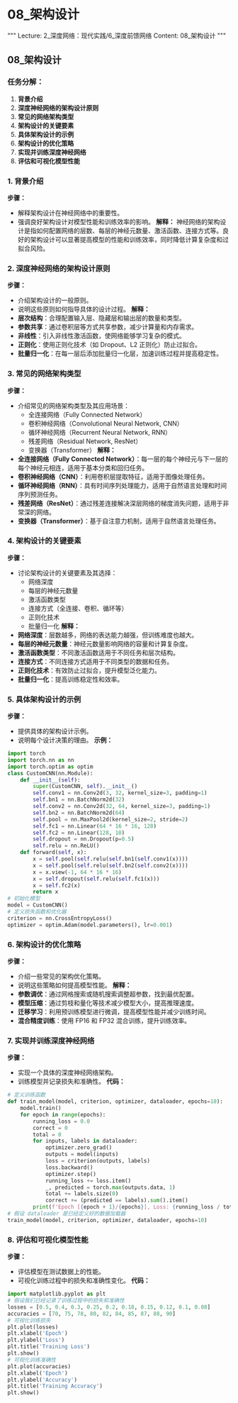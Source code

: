# 08_架构设计
"""
Lecture: 2_深度网络：现代实践/6_深度前馈网络
Content: 08_架构设计
"""
## 08_架构设计
### 任务分解：
1. **背景介绍**
2. **深度神经网络的架构设计原则**
3. **常见的网络架构类型**
4. **架构设计的关键要素**
5. **具体架构设计的示例**
6. **架构设计的优化策略**
7. **实现并训练深度神经网络**
8. **评估和可视化模型性能**
### 1. 背景介绍
**步骤：**
- 解释架构设计在神经网络中的重要性。
- 强调良好架构设计对模型性能和训练效率的影响。
**解释：**
神经网络的架构设计是指如何配置网络的层数、每层的神经元数量、激活函数、连接方式等。良好的架构设计可以显著提高模型的性能和训练效率，同时降低计算复杂度和过拟合风险。
### 2. 深度神经网络的架构设计原则
**步骤：**
- 介绍架构设计的一般原则。
- 说明这些原则如何指导具体的设计过程。
**解释：**
- **层次结构**：合理配置输入层、隐藏层和输出层的数量和类型。
- **参数共享**：通过卷积层等方式共享参数，减少计算量和内存需求。
- **非线性**：引入非线性激活函数，使网络能够学习复杂的模式。
- **正则化**：使用正则化技术（如 Dropout、L2 正则化）防止过拟合。
- **批量归一化**：在每一层后添加批量归一化层，加速训练过程并提高稳定性。
### 3. 常见的网络架构类型
**步骤：**
- 介绍常见的网络架构类型及其应用场景：
  - 全连接网络（Fully Connected Network）
  - 卷积神经网络（Convolutional Neural Network, CNN）
  - 循环神经网络（Recurrent Neural Network, RNN）
  - 残差网络（Residual Network, ResNet）
  - 变换器（Transformer）
**解释：**
- **全连接网络（Fully Connected Network）**：每一层的每个神经元与下一层的每个神经元相连，适用于基本分类和回归任务。
- **卷积神经网络（CNN）**：利用卷积层提取特征，适用于图像处理任务。
- **循环神经网络（RNN）**：具有时间序列处理能力，适用于自然语言处理和时间序列预测任务。
- **残差网络（ResNet）**：通过残差连接解决深层网络的梯度消失问题，适用于非常深的网络。
- **变换器（Transformer）**：基于自注意力机制，适用于自然语言处理任务。
### 4. 架构设计的关键要素
**步骤：**
- 讨论架构设计的关键要素及其选择：
  - 网络深度
  - 每层的神经元数量
  - 激活函数类型
  - 连接方式（全连接、卷积、循环等）
  - 正则化技术
  - 批量归一化
**解释：**
- **网络深度**：层数越多，网络的表达能力越强，但训练难度也越大。
- **每层的神经元数量**：神经元数量影响网络的容量和计算复杂度。
- **激活函数类型**：不同激活函数适用于不同任务和层次结构。
- **连接方式**：不同连接方式适用于不同类型的数据和任务。
- **正则化技术**：有效防止过拟合，提升模型泛化能力。
- **批量归一化**：提高训练稳定性和效率。
### 5. 具体架构设计的示例
**步骤：**
- 提供具体的架构设计示例。
- 说明每个设计决策的理由。
**示例：**
```python
import torch
import torch.nn as nn
import torch.optim as optim
class CustomCNN(nn.Module):
    def __init__(self):
        super(CustomCNN, self).__init__()
        self.conv1 = nn.Conv2d(3, 32, kernel_size=3, padding=1)
        self.bn1 = nn.BatchNorm2d(32)
        self.conv2 = nn.Conv2d(32, 64, kernel_size=3, padding=1)
        self.bn2 = nn.BatchNorm2d(64)
        self.pool = nn.MaxPool2d(kernel_size=2, stride=2)
        self.fc1 = nn.Linear(64 * 16 * 16, 128)
        self.fc2 = nn.Linear(128, 10)
        self.dropout = nn.Dropout(p=0.5)
        self.relu = nn.ReLU()
    def forward(self, x):
        x = self.pool(self.relu(self.bn1(self.conv1(x))))
        x = self.pool(self.relu(self.bn2(self.conv2(x))))
        x = x.view(-1, 64 * 16 * 16)
        x = self.dropout(self.relu(self.fc1(x)))
        x = self.fc2(x)
        return x
# 初始化模型
model = CustomCNN()
# 定义损失函数和优化器
criterion = nn.CrossEntropyLoss()
optimizer = optim.Adam(model.parameters(), lr=0.001)
```
### 6. 架构设计的优化策略
**步骤：**
- 介绍一些常见的架构优化策略。
- 说明这些策略如何提高模型性能。
**解释：**
- **参数调优**：通过网格搜索或随机搜索调整超参数，找到最优配置。
- **模型压缩**：通过剪枝和量化等技术减少模型大小，提高推理速度。
- **迁移学习**：利用预训练模型进行微调，提高模型性能并减少训练时间。
- **混合精度训练**：使用 FP16 和 FP32 混合训练，提升训练效率。
### 7. 实现并训练深度神经网络
**步骤：**
- 实现一个具体的深度神经网络架构。
- 训练模型并记录损失和准确性。
**代码：**
```python
# 定义训练函数
def train_model(model, criterion, optimizer, dataloader, epochs=10):
    model.train()
    for epoch in range(epochs):
        running_loss = 0.0
        correct = 0
        total = 0
        for inputs, labels in dataloader:
            optimizer.zero_grad()
            outputs = model(inputs)
            loss = criterion(outputs, labels)
            loss.backward()
            optimizer.step()
            running_loss += loss.item()
            _, predicted = torch.max(outputs.data, 1)
            total += labels.size(0)
            correct += (predicted == labels).sum().item()
        print(f'Epoch [{epoch + 1}/{epochs}], Loss: {running_loss / total:.4f}, Accuracy: {100 * correct / total:.2f}%')
# 假设 dataloader 是已经定义好的数据加载器
train_model(model, criterion, optimizer, dataloader, epochs=10)
```
### 8. 评估和可视化模型性能
**步骤：**
- 评估模型在测试数据上的性能。
- 可视化训练过程中的损失和准确性变化。
**代码：**
```python
import matplotlib.pyplot as plt
# 假设我们已经记录了训练过程中的损失和准确性
losses = [0.5, 0.4, 0.3, 0.25, 0.2, 0.18, 0.15, 0.12, 0.1, 0.08]
accuracies = [70, 75, 78, 80, 82, 84, 85, 87, 88, 90]
# 可视化训练损失
plt.plot(losses)
plt.xlabel('Epoch')
plt.ylabel('Loss')
plt.title('Training Loss')
plt.show()
# 可视化训练准确性
plt.plot(accuracies)
plt.xlabel('Epoch')
plt.ylabel('Accuracy')
plt.title('Training Accuracy')
plt.show()
```
